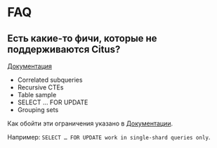 # FAQ


## Есть какие-то фичи, которые не поддерживаются Citus?
[Документация](https://docs.citusdata.com/en/v11.1/faq/faq.html?are-there-any-postgresql-features-not-supported-by-citus)

- Correlated subqueries
- Recursive CTEs
- Table sample
- SELECT … FOR UPDATE
- Grouping sets

Как обойти эти ограничения указано в [Документации](https://docs.citusdata.com/en/v11.1/develop/reference_workarounds.html).

Например: `SELECT … FOR UPDATE work in single-shard queries only`.
